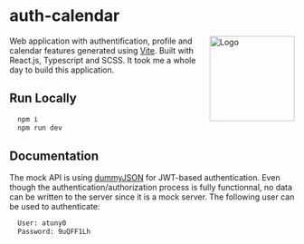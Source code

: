 # auth-calendar

<img align="right" width="150" height="150" alt="Logo" src="https://vitejs.dev/logo-with-shadow.png">

Web application with authentification, profile and calendar features generated using <a target="_blank" href="https://vitejs.dev/">Vite</a>. Built with React.js, Typescript and SCSS.
It took me a whole day to build this application.

## Run Locally

```bash
  npm i
  npm run dev
```

## Documentation

The mock API is using <a target="_blank" href="https://dummyjson.com/">dummyJSON</a> for JWT-based authentication. Even though the authentication/authorization process is fully functionnal, no data can be written to the server since it is a mock server. The following user can be used to authenticate:

```bash
  User: atuny0
  Password: 9uQFF1Lh
```
